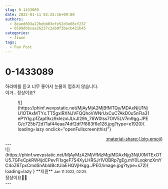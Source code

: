 ```yaml
---
slug: 0-1433089
date: 2022-01-11 02:25:16+09:00
authors:
  - 8eaed603a22bebb03efe52d3e08cf237
  - 6599dbbcaa26237c2ab0f3becb421b45
categories:
  - Jiwon
tags:
  - Fan Post
---
```


# 0-1433089

<div class="post-container" markdown="1">
<div class="content-container md-sidebar__scrollwrap" markdown="1">

하라메를 듣고 너무 좋아서 눈물이 멈추지 않습니다.<br>이거.. 정상이죠?
<figure markdown="1">
![](https://phinf.wevpstatic.net/MjAyMjA2MjBfMTQy/MDAxNjU1NjU1OTAxMTYx.TT5gxIRXNJVFQQhoVWNrUxCuC7AkD0u5nFla31eP1YIg.pfZapI9xz9xlezxlJLkJl29h_76W0lss7OlV5LV7m9gg.JPEG/c725b72d71af44eaa74df2df7f883f6e128.jpg?type=e1920){ loading=lazy onclick="openFullscreen(this)"}
</figure>


</div>
</div>

<div style="text-align: right;" markdown="1">
<a href="https://weverse.io/fromis9/fanpost/0-1433089" style="text-align: right;">:material-share:{.big-emoji}</a>
</div>
---

<div class="comments-container md-sidebar__scrollwrap" markdown="1">
<div class="comment" markdown="1">
<div class='id-container' markdown="1">
![](https://phinf.wevpstatic.net/MjAyMzA2MjVfMzMg/MDAxNjg3NjU0MTExOTU5.7GFeCpkRW4jdCPevFi1sgeF7S4XyLHRSJr1VOBRp7gEg.mY0LxqknzXmYC4oZ6TpxCmdSnAbldBctUiaEHQVjHkgg.JPEG/image.jpg?type=s72){ loading=lazy }
**<span class="artist">지원</span>** <small>Jan 11 2022, 02:25</small><br>
</div>
<div class='comment-body' markdown="1">
정상이요🤭🤍
</div>
</div>
</div>
---
